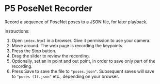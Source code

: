 # P5 PoseNet Recorder

Record a sequence of PoseNet poses to a JSON file, for later playback.

Instructions:

1. Open `index.html` in a browser. Give it permission to use your camera.
2. Move around. The web page is recording the keypoints.
3. Press the Stop button.
4. Drag the slider to review the recording.
5. Optionally, set an in point and out point, in order to save only part of the
   recording.
6. Press Save to save the file to `"poses.json"`. Subsequent saves will save to
   `"poses (1).json"` etc., depending on your browser.
